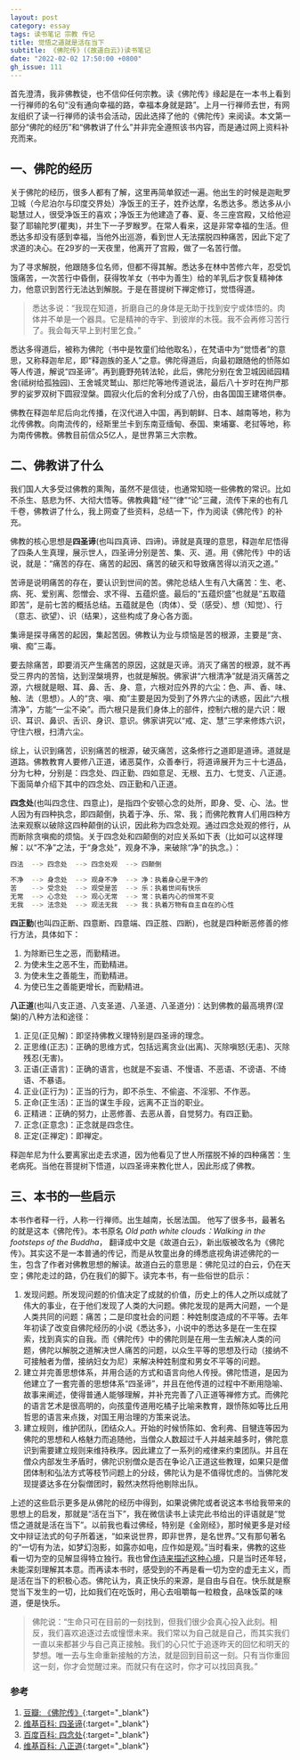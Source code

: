 ```yaml
---
layout: post
category: essay
tags: 读书笔记 宗教 传记
title: 觉悟之道就是活在当下
subtitle: 《佛陀传》(《故道白云》)读书笔记
date: "2022-02-02 17:50:00 +0800"
gh_issue: 111
---
```


首先澄清，我非佛教徒，也不信仰任何宗教。读《佛陀传》缘起是在一本书上看到一行禅师的名句“没有通向幸福的路，幸福本身就是路”。上月一行禅师去世，有网友组织了读一行禅师的读书会活动，因此选择了他的《佛陀传》来阅读。本文第一部分“佛陀的经历”和“佛教讲了什么”并非完全遵照该书内容，而是通过网上资料补充而来。

## 一、佛陀的经历

关于佛陀的经历，很多人都有了解，这里再简单叙述一遍。他出生的时候是迦毗罗卫城（今尼泊尔与印度交界处）净饭王的王子，姓乔达摩，名悉达多。悉达多从小聪慧过人，很受净饭王的喜欢；净饭王为他建造了春、夏、冬三座宫殿，又给他迎娶了耶输陀罗(瞿夷)，并生下一子罗睺罗。在常人看来，这是非常幸福的生活。但悉达多却没有感到幸福，当他外出巡游，看到世人无法摆脱四种痛苦，因此下定了求道的决心。在29岁的一天夜里，他离开了宫殿，做了一名苦行僧。

为了寻求解脱，他跟随多位名师，但都不得其解。悉达多在林中苦修六年，忍受饥饿痛苦，一次苦行中昏倒，获得牧羊女（书中为善生）给的羊乳后才恢复精神体力，他意识到苦行无法达到解脱。于是在菩提树下禅定修订，觉悟得道。

> 悉达多说：“我现在知道，折磨自己的身体是无助于找到安宁或体悟的。肉体并不单是一个器具。它是精神的寺宇、到彼岸的木筏。我不会再修习苦行了。我会每天早上到村里乞食。”
> 

悉达多得道后，被称为佛陀（书中是牧童们给他取名），在梵语中为“觉悟者”的意思，又称释迦牟尼，即“释迦族的圣人”之意。佛陀得道后，向最初跟随他的㤭陈如等人传道，解说“四圣谛”。再到鹿野苑转法轮，此后，佛陀分别在舍卫城因祗园精舍(祗树给孤独园)、王舍城灵鹫山、那烂陀等地传道说法，最后八十岁时在拘尸那罗的娑罗双树下圆寂涅槃。圆寂火化后的舍利分成了八份，由各国国王建塔供奉。

佛教在释迦牟尼后向北传播，在汉代进入中国，再到朝鲜、日本、越南等地，称为北传佛教。向南流传的，经斯里兰卡到东南亚缅甸、泰国、柬埔寨、老挝等地，称为南传佛教。佛教目前信众5亿人，是世界第三大宗教。

## 二、佛教讲了什么

我们国人大多受过佛教的熏陶，虽然不是信徒，也通常知晓一些佛教的常识。比如不杀生、慈悲为怀、大彻大悟等。佛教典籍“经”“律”“论”三藏，流传下来的也有几千卷，佛教讲了什么，我上网查了些资料，总结一下，作为阅读《佛陀传》的补充。

佛教的核心思想是**四圣谛**(也叫四真谛、四谛)。谛就是真理的意思，释迦牟尼悟得了四条人生真理，展示世人，四圣谛分别是苦、集、灭、道。用《佛陀传》中的话说，就是：“痛苦的存在、痛苦的起因、痛苦的破灭和导致痛苦得以消灭之道。”

苦谛是说明痛苦的存在，要认识到世间的苦。佛陀总结人生有八大痛苦：生、老、病、死、爱别离、怨憎会、求不得、五蕴炽盛。最后的“五蕴炽盛”也就是“五取蕴即苦”，是前七苦的概括总结。五蕴就是色（肉体）、受（感受）、想（知觉）、行（意志、欲望）、识（结果），这些构成了身心各方面。

集谛是探寻痛苦的起因，集起苦因。佛教认为业与烦恼是苦的根源，主要是“贪、嗔、痴”三毒。

要去除痛苦，即要消灭产生痛苦的原因，这就是灭谛。消灭了痛苦的根源，就不再受三界内的苦恼，达到涅槃境界，也就是解脱。佛家讲“六根清净”就是消灭痛苦之源，六根就是眼、耳、鼻、舌、身、意，六根对应外界的六尘：色、声、香、味、触、法（思想）。人的“贪、嗔、痴”主要是因为受到了外界六尘的诱惑，因此“六根清净”，方能“一尘不染”。而六根只是我们身体上的部件，控制六根的是六识：眼识、耳识、鼻识、舌识、身识、意识。佛家讲究以“戒、定、慧”三学来修炼六识，守住六根，扫清六尘。

综上，认识到痛苦，识别痛苦的根源，破灭痛苦，这条修行之道即是道谛。道就是道路。佛教教育人要修八正道，诸恶莫作，众善奉行，将道谛展开为三十七道品，分为七种，分别是：四念处、四正勤、四如意足、无根、五力、七觉支、八正道。下面简单介绍下其中的四念处、四正勤和八正道。

**四念处**(也叫四念住、四意止)，是指四个安顿心念的处所，即身、受、心、法。世人因为有四种执念，即四颠倒，执着于净、乐、常、我；而佛陀教育人们用四种方法来观察以破除这四种颠倒的认识，因此称为四念处观。通过四念处观的修行，从而断除贪嗔痴的烦恼。关于四念处和四颠倒的对应关系如下表（比如可以这样理解：以“不净”之法，于“身念处”，观身不净，来破除“净”的执念。）：

```bash
四法  --> 四念处  --> 四念处观  --> 四颠倒

不净  --> 身念处  --> 观身不净  --> 净：执着身心是干净的
苦　  --> 受念处  --> 观受是苦  --> 乐：执着世间有快乐
无常  --> 心念处  --> 观心无常  --> 常：执着内心的恒常不变
无我  --> 法念处  --> 观法无我  --> 我：执着万物有自主自在的心性
```

**四正勤**(也叫四正断、四意断、四意端、四正胜、四断)，也就是四种断恶修善的修行方法，具体如下：

1. 为除断已生之恶，而勤精进。
2. 为使未生之恶不生，而勤精进。
3. 为使未生之善能生，而勤精进。
4. 为使已生之善能更增长，而勤精进。

**八正道**(也叫八支正道、八支圣道、八圣道、八圣道分)：达到佛教的最高境界(涅槃)的八种方法和途径：

1. 正见(正见解)：即坚持佛教义理特别是四圣谛的理念。
2. 正思维(正志)：正确的思维方式，包括远离贪业(出离)、灭除嗔怒(无恚)、灭除残忍(无害)。
3. 正语(正语言)：正确的语言，也就是不妄语、不慢语、不恶语、不谤语、不绮语、不暴语。
4. 正业(正行为)：正当的行为，即不杀生、不偷盗、不淫邪、不作恶。
5. 正命(正生活)：正当的谋生手段，远离不正当的职业。
6. 正精进：正确的努力，止恶修善、去恶从善，自觉努力。有四正勤。
7. 正念(正意念)：正念就是四念住。
8. 正定(正禅定)：即禅定。

释迦牟尼为什么要离家出走去求道，因为他看见了世人所摆脱不掉的四种痛苦：生老病死。当他在菩提树下悟道，以四圣谛来教化世人，因此形成了佛教。

## 三、本书的一些启示

本书作者释一行，人称一行禅师。出生越南，长居法国。 他写了很多书，最著名的就是这本《佛陀传》。本书原名 *Old path white clouds：Walking in the footsteps of the Buddha*， 翻译成中文是《故道白云》，新出版被改名为《佛陀传》。其实这不是一本普通的传记，而是从牧童出身的缚悉底视角讲述佛陀的一生，包含了作者对佛教思想的解读。故道白云的意思是：佛陀见过的白云，仍在天空；佛陀走过的路，仍在我们的脚下。读完本书，有一些俗世的启示：

1. 发现问题。所发现问题的价值决定了成就的价值，历史上的伟人之所以成就了伟大的事业，在于他们发现了人类的大问题。佛陀发现的是两大问题，一个是人类共同的问题：痛苦；二是印度社会的问题：种姓制度造成的不平等。去年年初读了改变自佛陀经历的小说《悉达多》，小说中的悉达多是在一生在探索，找到真实的自我。而《佛陀传》中的佛陀则是在用一生去解决人类的问题，佛陀以解脱之道解决世人痛苦的问题，以众生平等的思想及行动（接纳不可接触者为僧，接纳妇女为尼）来解决种姓制度和男女不平等的问题。
2. 建立并完善思想体系，并用合适的方式和语言向他人传授。佛陀悟道，是因为他建立了一套完善的思想体系“四圣谛”，并且在他传道的过程中不断用隐喻、故事来阐述，使得普通人能够理解，并补充完善了八正道等禅修方式。而佛陀的语言艺术是很高明的，向孩童传道用吃橘子比喻来教育，跟㤭陈如等比丘用哲思的语言来点拨，对国王用治理的方策来说法。
3. 建立规则，维护团队，团结众人。开始的时候㤭陈如、舍利弗、目犍连等因为佛陀的思想和人格魅力而追随他，当僧众人数超过千人并越来越多时，佛陀意识到需要建立规则来维持秩序。因此建立了一系列的戒律来约束团队。并且在僧众内部发生矛盾时，佛陀识别僧众是否在争论八正道这些教理，如果只是僧团体制和弘法方式等枝节问题上的分歧，佛陀认为是不值得忧虑的。当佛陀发现提婆达多在分裂僧团时，毅然决然将他剔除出队。

上述的这些启示更多是从佛陀的经历中得到，如果说佛陀或者说这本书给我带来的思想上的启发，那就是“活在当下”，我在微信读书上读完此书给出的评语就是“觉悟之道就是活在当下”。以前我也看过佛经，特别是《金刚经》，那时候更多是对经文中辩证法式的句子所着迷，“如来说世界，即非世界，是名世界。”又有那句著名的“一切有为法，如梦幻泡影，如露亦如电，应作如是观。”当时看来，佛教的这些看一切为空的见解显得特立独行。我也曾[作诗来描述这种心境](/articles/three-poems-qi-lv)，只是当时还年轻，未能深刻理解其本意。而再读本书时，感受到的不再是看一切为空的虚无主义，而是活在当下的积极心态。佛陀认为，真正快乐的来源，是自由与自在。快乐就是察觉当下发生的一切，比如我们在吃饭时，用心去咀嚼每一粒粮食，品味饭菜的味道，便是快乐。

> 佛陀说：“生命只可在目前的一刻找到，但我们很少会真心投入此刻。相反，我们喜欢追逐过去或憧憬未来。我们常以为自己就是自己，而其实我们一直以来都甚少与自己真正接触。我们的心只忙于追逐昨天的回忆和明天的梦想。唯一去与生命重新接触的方法，就是回到目前这一刻。只有当你重回这一刻，你才会觉醒过来。而就只有在这时，你才可以找回真我。”
> 


### 参考

1. [豆瓣: 《佛陀传》](https://book.douban.com/subject/25819842/){:target="_blank"}
2. [维基百科: 四圣谛](https://zh.wikipedia.org/wiki/四谛){:target="_blank"}
3. [百度百科: 四念处](https://baike.baidu.com/item/四念处){:target="_blank"}
4. [维基百科: 八正道](https://zh.wikipedia.org/wiki/八聖道分){:target="_blank"}

